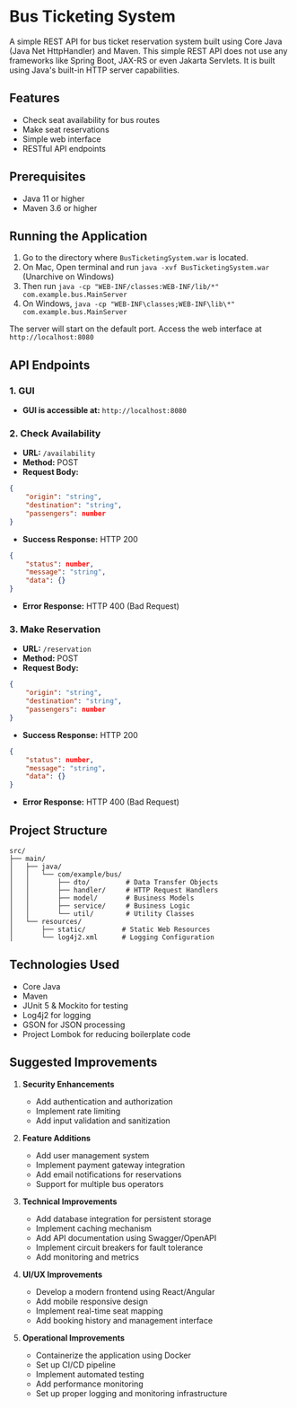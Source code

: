 # Bus Ticketing System

A simple REST API for bus ticket reservation system built using Core Java (Java Net HttpHandler) and Maven.
This simple REST API does not use any frameworks like Spring Boot, JAX-RS or even Jakarta Servlets. It is built using Java's built-in HTTP server capabilities.

## Features

- Check seat availability for bus routes
- Make seat reservations
- Simple web interface
- RESTful API endpoints

## Prerequisites

- Java 11 or higher
- Maven 3.6 or higher

## Running the Application

1. Go to the directory where `BusTicketingSystem.war` is located.
2. On Mac, Open terminal and run `java -xvf BusTicketingSystem.war` (Unarchive on Windows)
3. Then run `java -cp "WEB-INF/classes:WEB-INF/lib/*" com.example.bus.MainServer`
4. On Windows, `java -cp "WEB-INF\classes;WEB-INF\lib\*" com.example.bus.MainServer`


The server will start on the default port. Access the web interface at `http://localhost:8080`

## API Endpoints

### 1. GUI
- **GUI is accessible at:** `http://localhost:8080`

### 2. Check Availability
- **URL:** `/availability`
- **Method:** POST
- **Request Body:**
```json
{
    "origin": "string",
    "destination": "string",
    "passengers": number
}
```
- **Success Response:** HTTP 200
```json
{
    "status": number,
    "message": "string",
    "data": {}
}
```
- **Error Response:** HTTP 400 (Bad Request)

### 3. Make Reservation
- **URL:** `/reservation`
- **Method:** POST
- **Request Body:**
```json
{
    "origin": "string",
    "destination": "string",
    "passengers": number
}
```
- **Success Response:** HTTP 200
```json
{
    "status": number,
    "message": "string",
    "data": {}
}
```
- **Error Response:** HTTP 400 (Bad Request)

## Project Structure

```
src/
├── main/
│   ├── java/
│   │   └── com/example/bus/
│   │       ├── dto/         # Data Transfer Objects
│   │       ├── handler/     # HTTP Request Handlers
│   │       ├── model/       # Business Models
│   │       ├── service/     # Business Logic
│   │       └── util/        # Utility Classes
│   └── resources/
│       ├── static/         # Static Web Resources
│       └── log4j2.xml      # Logging Configuration
```

## Technologies Used

- Core Java
- Maven
- JUnit 5 & Mockito for testing
- Log4j2 for logging
- GSON for JSON processing
- Project Lombok for reducing boilerplate code

## Suggested Improvements

1. **Security Enhancements**
   - Add authentication and authorization
   - Implement rate limiting
   - Add input validation and sanitization

2. **Feature Additions**
   - Add user management system
   - Implement payment gateway integration
   - Add email notifications for reservations
   - Support for multiple bus operators

3. **Technical Improvements**
   - Add database integration for persistent storage
   - Implement caching mechanism
   - Add API documentation using Swagger/OpenAPI
   - Implement circuit breakers for fault tolerance
   - Add monitoring and metrics

4. **UI/UX Improvements**
   - Develop a modern frontend using React/Angular
   - Add mobile responsive design
   - Implement real-time seat mapping
   - Add booking history and management interface

5. **Operational Improvements**
   - Containerize the application using Docker
   - Set up CI/CD pipeline
   - Implement automated testing
   - Add performance monitoring
   - Set up proper logging and monitoring infrastructure
